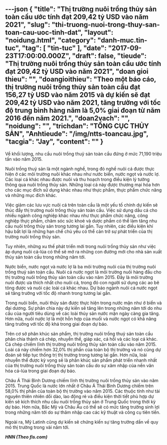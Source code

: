 ---json
{
    "title": "Thị trường nuôi trồng thủy sản toàn cầu ước tính đạt 209,42 tỷ USD vào năm 2021",
    "slug": "thi-truong-nuoi-trong-thuy-san-toan-cau-uoc-tinh-dat",
    "layout": "noidung.html",
    "category": "danh-muc.tin-tuc",
    "tag": [
        "tin-tuc"
    ],
    "date": "2017-09-23T17:00:00.000Z",
    "draft": false,
    "tieude": "Thị trường nuôi trồng thủy sản toàn cầu ước tính đạt 209,42 tỷ USD vào năm 2021",
    "doan gioi thieu": "",
    "doangioithieu": "Theo một báo cáo, thị trường nuôi trồng thủy sản toàn cầu đạt 156,27 tỷ USD vào năm 2015 và dự kiến ​​sẽ đạt 209,42 tỷ USD vào năm 2021, tăng trưởng với tốc độ trung bình hàng năm là 5,0% giai đoạn từ năm 2016 đến năm 2021.",
    "doan2vach": "",
    "noidung": "",
    "trichdan": "TỔNG CỤC THỦY SẢN",
    "Anhtieude": "/img/ntts-toancau.jpg",
    "tacgia": "Jay",
    "__content__": ""
}
---
<p><span style="font-size:14px">Về khối lượng, nhu cầu nu&ocirc;i trồng thuỷ sản to&agrave;n cầu đứng ở mức 71,190 triệu tấn v&agrave;o năm 2015.</span></p>

<p><span style="font-size:14px">Nu&ocirc;i trồng thuỷ sản l&agrave; một ng&agrave;nh nghề, trong đ&oacute; nghề nu&ocirc;i c&aacute; được thực hiện ở c&aacute;c m&ocirc;i trường nu&ocirc;i kh&aacute;c nhau như nước biển, nước ngọt v&agrave; nước lợ. C&aacute;c loại c&aacute; kh&aacute;c nhau được nu&ocirc;i v&agrave; thu hoạch trong điều kiện l&yacute; tưởng th&ocirc;ng qua nu&ocirc;i trồng thủy sản. Những loại c&aacute; n&agrave;y được thương mại h&oacute;a hơn cho c&aacute;c mục đ&iacute;ch sử dụng kh&aacute;c nhau như thực phẩm, thực phẩm chức năng v&agrave; những mục đ&iacute;ch kh&aacute;c.</span></p>

<p><span style="font-size:14px">Việc giảm c&aacute;c lưu vực nu&ocirc;i c&aacute; tr&ecirc;n to&agrave;n cầu l&agrave; một yếu tố ch&iacute;nh dự kiến ​​sẽ th&uacute;c đẩy thị trường nu&ocirc;i trồng thủy sản to&agrave;n cầu. Việc sử dụng dầu c&aacute; cho nhiều ng&agrave;nh c&ocirc;ng nghiệp kh&aacute;c nhau như thực phẩm chức năng, c&ocirc;ng nghiệp thực phẩm, chăm s&oacute;c sức khoẻ v&agrave; dược phẩm c&oacute; thể l&agrave;m tăng nhu cầu nu&ocirc;i trồng thủy sản trong tương lai gần. Tuy nhi&ecirc;n, c&aacute;c điều kiện kh&iacute; hậu bất lợi l&agrave; những hạn chế chủ yếu c&oacute; thể cản trở sự ph&aacute;t triển của thị trường nu&ocirc;i trồng thủy sản.</span></p>

<p><span style="font-size:14px">Tuy nhi&ecirc;n, những xu thế ph&aacute;t triển mới trong nu&ocirc;i trồng thủy sản như việc &aacute;p dụng nu&ocirc;i c&aacute;-l&uacute;a c&oacute; thể sẽ mở ra những con đường mới cho nh&agrave; sản xuất thủy sản to&agrave;n cầu trong những năm tới.</span></p>

<p><span style="font-size:14px">Nước biển, nước ngọt v&agrave; nước lợ l&agrave; ba m&ocirc;i trường nu&ocirc;i của thị trường nu&ocirc;i trồng thuỷ sản to&agrave;n cầu. Nu&ocirc;i c&aacute; nước ngọt l&agrave; m&ocirc;i trường nu&ocirc;i h&agrave;ng đầu cho thị trường nu&ocirc;i trồng thủy sản to&agrave;n cầu v&agrave;o năm 2015. Đ&acirc;y l&agrave; m&ocirc;i trường nu&ocirc;i được ưa th&iacute;ch nhất cho nu&ocirc;i c&aacute;, trong đ&oacute; con người sử dụng c&aacute;c ao b&ecirc; t&ocirc;ng được v&agrave; nu&ocirc;i c&aacute;c lo&agrave;i c&aacute; kh&aacute;c nhau. Dự b&aacute;o ng&agrave;nh nu&ocirc;i c&aacute; nước ngọt sẽ tăng trưởng với tốc độ nhanh trong tương lai gần.</span></p>

<p><span style="font-size:14px">Trong nu&ocirc;i biển, nu&ocirc;i thủy sản được thực hiện trong nước mặn như ở biển v&agrave; đại dương. Sự ph&acirc;n chia n&agrave;y dự kiến ​​sẽ tăng l&ecirc;n trong những năm tới do nhu cầu của người ti&ecirc;u d&ugrave;ng về c&aacute;c lo&agrave;i thủy sản nước mặn ng&agrave;y c&agrave;ng gia tăng. Hơn nữa, nu&ocirc;i nước lợ l&agrave; một hỗn hợp của muối v&agrave; nước ngọt c&oacute; khả năng tăng trưởng với tốc độ kh&aacute; trong giai đoạn dự b&aacute;o.</span></p>

<p><span style="font-size:14px">Tr&ecirc;n cơ sở ph&acirc;n kh&uacute;c sản phẩm, thị trường nu&ocirc;i trồng thuỷ sản to&agrave;n cầu ph&acirc;n chia th&agrave;nh c&aacute; ch&eacute;p, nhuyễn thể, gi&aacute;p x&aacute;c, c&aacute; hồi v&agrave; c&aacute;c loại c&aacute; kh&aacute;c. C&aacute; ch&eacute;p chiếm lĩnh thị trường nu&ocirc;i trồng thủy sản to&agrave;n cầu v&agrave;o năm 2015. Lo&agrave;i c&aacute; n&agrave;y chiếm hơn 32,0% thị phần của to&agrave;n bộ thị trường v&agrave; n&oacute; cũng dự đo&aacute;n sẽ tiếp tục thống trị thị trường trong tương lai gần. Hơn nữa, lo&agrave;i nhuyễn thể được kỳ vọng sẽ l&agrave; ph&acirc;n kh&uacute;c sản phẩm ph&aacute;t triển nhanh nhất của thị trường nu&ocirc;i trồng thủy sản to&agrave;n cầu do sự x&acirc;m nhập của nền văn h&oacute;a c&aacute;-l&uacute;a trong giai đoạn dự b&aacute;o.</span></p>

<p><span style="font-size:14px">Ch&acirc;u &Aacute; Th&aacute;i B&igrave;nh Dương chiếm lĩnh thị trường nu&ocirc;i trồng thủy sản v&agrave;o năm 2015. Trung Quốc l&agrave; nước lớn nhất ở Ch&acirc;u &Aacute; Th&aacute;i B&igrave;nh Dương chiếm tr&ecirc;n 58,0% thị phần của to&agrave;n bộ thị trường v&agrave;o năm 2015. C&aacute;c thuộc t&iacute;nh như t&agrave;i nguy&ecirc;n thi&ecirc;n nhi&ecirc;n dồi d&agrave;o, lao động rẻ v&agrave; điều kiện thời tiết ph&ugrave; hợp dự kiến ​​sẽ k&iacute;ch th&iacute;ch nhu cầu nu&ocirc;i trồng thủy sản ở Trung Quốc trong thời kỳ dự b&aacute;o. Hơn nữa, Bắc Mỹ v&agrave; Ch&acirc;u &Acirc;u c&oacute; thể sẽ c&oacute; mức tăng trưởng sinh lợi trong những năm tới do sự th&acirc;m nhập cao c&aacute;c kỹ thuật v&agrave; c&ocirc;ng cụ ti&ecirc;n tiến.</span></p>

<p><span style="font-size:14px">Ngo&agrave;i ra, Mỹ Latinh cũng dự kiến ​​sẽ chứng kiến ​​sự tăng trưởng dần về quy m&ocirc; thị trường trong v&agrave;i năm tới.</span></p>

<p><span style="font-size:14px"><strong><em>HNN (Theo fis.com)</em></strong></span></p>
